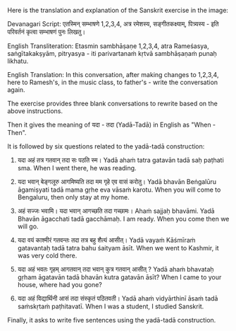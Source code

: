 Here is the translation and explanation of the Sanskrit exercise in the image:

Devanagari Script:
एतस्मिन् सम्भाषणे 1,2,3,4, अत्र रमेशस्य, सङ्गीतकक्ष्याम्, पित्र्यस्य - इति परिवर्तनं कृत्वा सम्भाषणं पुनः लिखतु।

English Transliteration:
Etasmin sambhāṣaṇe 1,2,3,4, atra Rameśasya, saṅgītakakṣyām, pitryasya - iti parivartanaṁ kṛtvā sambhāṣaṇaṁ punaḥ likhatu.

English Translation:
In this conversation, after making changes to 1,2,3,4, here to Ramesh's, in the music class, to father's - write the conversation again.

The exercise provides three blank conversations to rewrite based on the above instructions.

Then it gives the meaning of यदा - तदा (Yadā-Tadā) in English as "When - Then".

It is followed by six questions related to the yadā-tadā construction:

1. यदा अहं तत्र गतवान् तदा सः पठति स्म।
   Yadā ahaṁ tatra gatavān tadā saḥ paṭhati sma.
   When I went there, he was reading.

2. यदा भवान् बेङ्गलूरु आगमिष्यति तदा मम गृहे एव वासं करोतु। 
   Yadā bhavān Beṅgalūru āgamiṣyati tadā mama gṛhe eva vāsaṁ karotu.
   When you will come to Bengaluru, then only stay at my home.

3. अहं सज्जः भवामि। यदा भवान् आगच्छति तदा गच्छामः।
   Ahaṁ sajjaḥ bhavāmi. Yadā Bhavān āgacchati tadā gacchāmaḥ. 
   I am ready. When you come then we will go.

4. यदा वयं काश्मीरं गतवन्तः तदा तत्र बहु शैत्यं आसीत्।
   Yadā vayaṁ Kāśmīraṁ gatavantaḥ tadā tatra bahu śaityam āsīt.
   When we went to Kashmir, it was very cold there.

5. यदा अहं भवतः गृहम् आगतवान् तदा भवान् कुत्र गतवान् आसीत् ?
   Yadā ahaṁ bhavataḥ gṛham āgatavān tadā bhavān kutra gatavān āsīt?
   When I came to your house, where had you gone?

6. यदा अहं विद्यार्थिनी आसं तदा संस्कृतं पठितवती। 
   Yadā ahaṁ vidyārthinī āsaṁ tadā saṁskṛtaṁ paṭhitavatī.
   When I was a student, I studied Sanskrit.

Finally, it asks to write five sentences using the yadā-tadā construction.